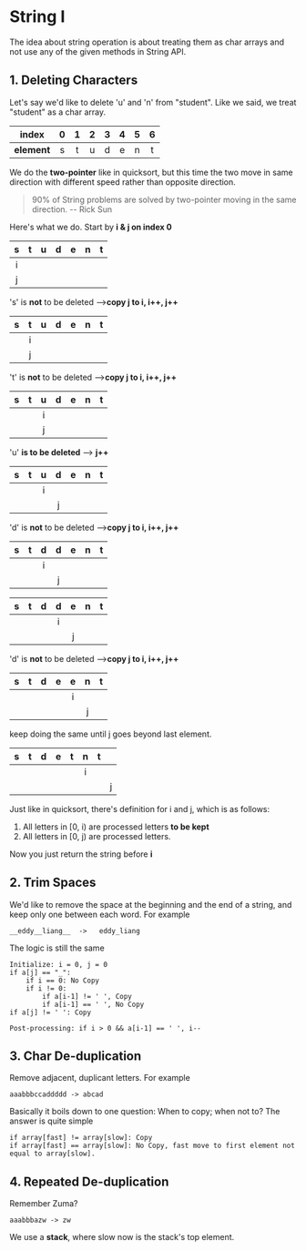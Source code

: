 # String I

The idea about string operation is about treating them as char arrays and not use any of the given methods in String API.

## 1. Deleting Characters

Let's say we'd like to delete 'u' and 'n' from "student". Like we said, we treat "student" as a char array.

|    index    |  0   |  1   |  2   |  3   |  4   |  5   |  6   |
| :---------: | :--: | :--: | :--: | :--: | :--: | :--: | :--: |
| **element** |  s   |  t   |  u   |  d   |  e   |  n   |  t   |

We do the **two-pointer** like in quicksort, but this time the two move in same direction with different speed rather than opposite direction. 

> 90% of String problems are solved by two-pointer moving in the same direction. -- Rick Sun

Here's what we do. Start by **i & j on index 0**

|  s   |  t   |  u   |  d   |  e   |  n   |  t   |
| :--: | :--: | :--: | :--: | :--: | :--: | :--: |
|  i   |      |      |      |      |      |      |
|  j   |      |      |      |      |      |      |

's' is **not** to be deleted -->**copy j to i, i++, j++**

|  s   |  t   |  u   |  d   |  e   |  n   |  t   |
| :--: | :--: | :--: | :--: | :--: | :--: | :--: |
|      |  i   |      |      |      |      |      |
|      |  j   |      |      |      |      |      |

't' is **not** to be deleted -->**copy j to i, i++, j++**

|  s   |  t   |  u   |  d   |  e   |  n   |  t   |
| :--: | :--: | :--: | :--: | :--: | :--: | :--: |
|      |      |  i   |      |      |      |      |
|      |      |  j   |      |      |      |      |

'u' **is to be deleted** --> **j++**

|  s   |  t   |  u   |  d   |  e   |  n   |  t   |
| :--: | :--: | :--: | :--: | :--: | :--: | :--: |
|      |      |  i   |      |      |      |      |
|      |      |      |  j   |      |      |      |

'd' is **not** to be deleted -->**copy j to i, i++, j++**

|  s   |  t   |  d   |  d   |  e   |  n   |  t   |
| :--: | :--: | :--: | :--: | :--: | :--: | :--: |
|      |      |  i   |      |      |      |      |
|      |      |      |  j   |      |      |      |

|  s   |  t   |  d   |  d   |  e   |  n   |  t   |
| :--: | :--: | :--: | :--: | :--: | :--: | :--: |
|      |      |      |  i   |      |      |      |
|      |      |      |      |  j   |      |      |

'd' is **not** to be deleted -->**copy j to i, i++, j++**

|  s   |  t   |  d   |  e   |  e   |  n   |  t   |
| :--: | :--: | :--: | :--: | :--: | :--: | :--: |
|      |      |      |      |  i   |      |      |
|      |      |      |      |      |  j   |      |

keep doing the same until j goes beyond last element.

|  s   |  t   |  d   |  e   |  t   |  n   |  t   |      |
| :--: | :--: | :--: | :--: | :--: | :--: | :--: | :--: |
|      |      |      |      |      |  i   |      |      |
|      |      |      |      |      |      |      |  j   |

Just like in quicksort, there's definition for i and j, which is as follows:

1. All letters in [0, i) are processed letters **to be kept**
2. All letters in [0, j) are processed letters.

Now you just return the string before **i**



## 2. Trim Spaces

We'd like to remove the space at the beginning and the end of a string, and keep only one between each word. For example

```
__eddy__liang__  ->   eddy_liang
```

The logic is still the same

```
Initialize: i = 0, j = 0
if a[j] == "_":
	if i == 0: No Copy
	if i != 0:
		if a[i-1] != ' ', Copy
		if a[i-1] == ' ', No Copy
if a[j] != ' ': Copy

Post-processing: if i > 0 && a[i-1] == ' ', i--
```



## 3. Char De-duplication

Remove adjacent, duplicant letters. For example

```
aaabbbccaddddd -> abcad
```

Basically it boils down to one question: When to copy; when not to? The answer is quite simple

```
if array[fast] != array[slow]: Copy
if array[fast] == array[slow]: No Copy, fast move to first element not equal to array[slow].
```



## 4. Repeated De-duplication

Remember Zuma?

```
aaabbbazw -> zw
```

We use a **stack**, where slow now is the stack's top element.

 

